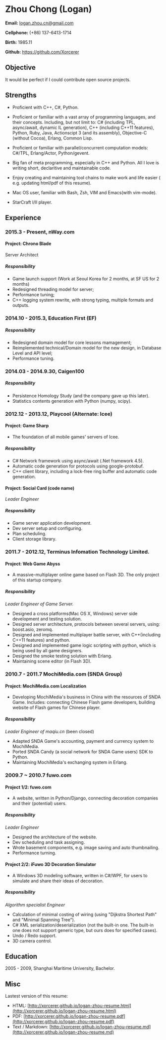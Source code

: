 Zhou Chong (Logan)
===================


**Email:** logan.zhou.cn@gmail.com

**Cellphone:** (+86) 137-6413-1714

**Birth:** 1985.11

**Github:** https://github.com/Xorcerer


Objective
-----------------------
It would be perfect if I could contribute open source projects.



Strengths
----------------------
* Proficient with C++, C#, Python.
* Proficient or familiar with a vast array of programming languages, and
their concepts.
Including, but not limit to: C# (including TPL, async/await, dynamic IL generation), C++ (including C++11 features), Python, Ruby, Java, Actionscipt 3 (and its assembly), Objective-C (without Cocoa), Erlang, Common Lisp.

* Proficient or familiar with parallel/concurrent computation models: C#/TPL, Erlang/Actor, Python/gevent.

* Big fan of meta programming, especially in C++ and Python. All I love is writing short, declaritive and maintainable code.

* Enjoy creating and maintaining tool chains to make work and life
easier ( e.g. updating html/pdf of this resume).

* Mac OS user, familiar with Bash, Zsh, VIM and Emacs(with vim-mode).

* StarCraft I/II player.



Experience
---------------------
### 2015.3 - Present, nWay.com ###

#### Project: Chrono Blade  ####

Server Architect

##### Responsibility #####
* Game launch support (Work at Seoul Korea for 2 months, at SF US for 2 months)
* Redesigned threading model for server;
* Performance tuning;
* C++ logging system rewrite, with strong typing, multiple formats and outputs.


### 2014.10 - 2015.3, Education First (EF) ###

##### Responsibility #####

* Redesigned domain model for core lessons mamagement;
* Reimplemented technical/Domain model for the new design, in Database Level and API level;
* Performance tuning.


### 2014.03 - 2014.9.30, Caigen100 ###

##### Responsibility #####

* Persistence Homology Study (and the company gave up this later).
* Statistics contents generation with Python (numpy, scipy).


### 2012.12 - 2013.12, Playcool (Alternate: Icee) ###

#### Project: Game Sharp ####

- The foundation of all mobile games' servers of Icee.

##### Responsibility #####

* C# Network framework using async/await (.Net framework 4.5).
* Automatic code generation for protocols using google-protobuf.
* C++ client library, including a lock-free ring buffer and automatic code generation.

#### Project: Social Card (code name) ####

*Leader Engineer*

##### Responsibility #####

* Game server application development.
* Dev server setup and configuring.
* Plan scheduling.
* Client storage library.


### 2011.7 - 2012.12, Terminus Infomation Technology Limited. ###

#### Project: Web Game Abyss ####

- A massive-multiplayer online
game based on Flash 3D. The only project of this startup company.

##### Responsibility #####

*Leader Engineer of Game Server.*

* Designed a cross platforms(Mac OS X, Windows) server side development
 and testing solution.
* Designed server architecture, protocols between several servers,
using: boost.asio, zeromq.
* Designed and implemented multiplayer battle server, with C++(including
C++11 features) and python.
* Designed and implemented game logic scripting with python, which is being
used by all game designers.
* Designed the smoke testing solution with Erlang.
* Maintaining scene editor (in Flash 3D).


### 2010.7 - 2011.7 MochiMedia.com (SNDA Group) ###

#### Project: MochiMedia.com Localization ####

- Developing MochiMedia's business in China with the resources of SNDA
Game.
Includes: connecting Chinese Flash game developers,  building website
of Flash games for Chinese player.

##### Responsibility #####

*Leader Engineer of maqiu.cn* (been closed)

* Adapted SNDA Game's accounting, payment and currency system to MochiMedia.
* Ported SNDA Candy (a social network for SNDA Game users) SDK to Python.
* Maintaining MochiMedia's exchanging system in Erlang.


### 2009.7 ~ 2010.7 fuwo.com ###

#### Project 1/2:  fuwo.com ####

- A website, written in Python/Django, connecting decoration companies and their (potential)
users.

##### Responsibility #####

*Leader Engineer*

* Designed the architecture of the website.
* Dev scheduling and task assigning.
* Wrote basement components, e.g. image saving and auto thumbnailing.
* Performance turning.


#### Project 2/2: iFuwo 3D Decoration Simulator ####

- A Windows 3D modeling software, written in C#/WPF, for users to
simulate and share their ideas of decoration.

##### Responsibility #####

*Algorithm specialist Engineer*

* Calculation of minimal costing of wiring (using "Dijkstra Shortest
  Path" and "Minimal Spanning Tree").
* C# XML serialization/deserialization (not the built-in one. The
built-in one does not support generic type, but ours does for
specified cases).
* Undo / Redo support.
* 3D camera control.



Education
----------------
2005 - 2009, Shanghai Maritime University, Bachelor.


Misc
----------------
Lastest version of this resume:

+ HTML: [http://xorcerer.github.io/logan-zhou-resume.html](http://xorcerer.github.io/logan-zhou-resume.html)
+ PDF: [http://xorcerer.github.io/logan-zhou-resume.pdf](http://xorcerer.github.io/logan-zhou-resume.pdf)
+ Text / Markdown: [http://xorcerer.github.io/logan-zhou-resume.md](http://xorcerer.github.io/logan-zhou-resume.md)
